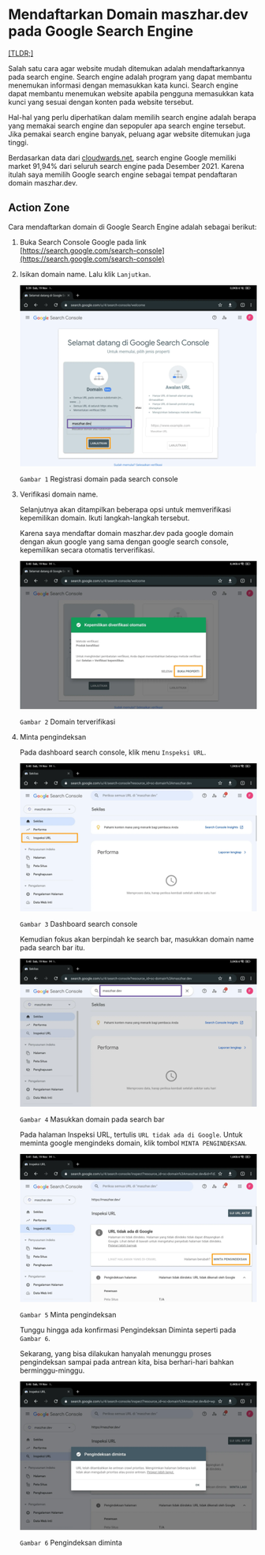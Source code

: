 # Mendaftarkan Domain maszhar.dev pada Google Search Engine

[\[TLDR;\]](#action-zone)

Salah satu cara agar website mudah ditemukan adalah mendaftarkannya pada search engine. Search engine adalah program yang dapat membantu menemukan informasi dengan memasukkan kata kunci. Search engine dapat membantu menemukan website apabila pengguna memasukkan kata kunci yang sesuai dengan konten pada website tersebut.

Hal-hal yang perlu diperhatikan dalam memilih search engine adalah berapa yang memakai search engine dan sepopuler apa search engine tersebut. Jika pemakai search engine banyak, peluang agar website ditemukan juga tinggi.

Berdasarkan data dari [cloudwards.net](https://www.cloudwards.net/search-engine-statistics/#:~:text=What%20Percentage%20of%20People%20Use,%25%20and%20DuckDuckGo%20at%200.67%25.), search engine Google memiliki market 91,94% dari seluruh search engine pada Desember 2021. Karena itulah saya memilih Google search engine sebagai tempat pendaftaran domain maszhar.dev.

## Action Zone

Cara mendaftarkan domain di Google Search Engine adalah sebagai berikut:

1. Buka Search Console Google pada link [https://search.google.com/search-console](https://search.google.com/search-console)

2. Isikan domain name. Lalu klik `Lanjutkan`.

   ![Registrasi domain](assets/0005/registrasi-domain.webp)

   `Gambar 1` Registrasi domain pada search console

3. Verifikasi domain name.

   Selanjutnya akan ditampilkan beberapa opsi untuk memverifikasi kepemilikan domain. Ikuti langkah-langkah tersebut.

   Karena saya mendaftar domain maszhar.dev pada google domain dengan akun google yang sama dengan google search console, kepemilikan secara otomatis terverifikasi.

   ![Domain terverifikasi](assets/0005/domain-terverifikasi.webp)

   `Gambar 2` Domain terverifikasi

4. Minta pengindeksan

   Pada dashboard search console, klik menu `Inspeksi URL`.

   ![Dashboard search console](assets/0005/dashboard-search-console.webp)

   `Gambar 3` Dashboard search console

   Kemudian fokus akan berpindah ke search bar, masukkan domain name pada search bar itu.

   ![Masukkan domain](assets/0005/masukkan-domain.webp)

   `Gambar 4` Masukkan domain pada search bar

   Pada halaman Inspeksi URL, tertulis `URL tidak ada di Google`. Untuk meminta google mengindeks domain, klik tombol `MINTA PENGINDEKSAN`.

   ![Minta pengindeksan](assets/0005/minta-pengindeksan.webp)

   `Gambar 5` Minta pengindeksan

   Tunggu hingga ada konfirmasi Pengindeksan Diminta seperti pada `Gambar 6`.

   Sekarang, yang bisa dilakukan hanyalah menunggu proses pengindeksan sampai pada antrean kita, bisa berhari-hari bahkan berminggu-minggu.

   ![Pengindeksan diminta](assets/0005/pengindeksan-diminta.webp)

   `Gambar 6` Pengindeksan diminta

